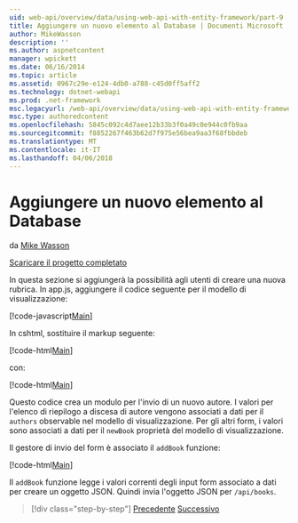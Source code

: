 ```yaml
---
uid: web-api/overview/data/using-web-api-with-entity-framework/part-9
title: Aggiungere un nuovo elemento al Database | Documenti Microsoft
author: MikeWasson
description: ''
ms.author: aspnetcontent
manager: wpickett
ms.date: 06/16/2014
ms.topic: article
ms.assetid: 0967c29e-e124-4db0-a788-c45d0ff5aff2
ms.technology: dotnet-webapi
ms.prod: .net-framework
msc.legacyurl: /web-api/overview/data/using-web-api-with-entity-framework/part-9
msc.type: authoredcontent
ms.openlocfilehash: 5845c092c4d7aee12b33b3f0a49c0e944c0fb9aa
ms.sourcegitcommit: f8852267f463b62d7f975e56bea9aa3f68fbbdeb
ms.translationtype: MT
ms.contentlocale: it-IT
ms.lasthandoff: 04/06/2018
---
```

<a name="add-a-new-item-to-the-database"></a>Aggiungere un nuovo elemento al Database
====================
da [Mike Wasson](https://github.com/MikeWasson)

[Scaricare il progetto completato](https://github.com/MikeWasson/BookService)

In questa sezione si aggiungerà la possibilità agli utenti di creare una nuova rubrica. In app.js, aggiungere il codice seguente per il modello di visualizzazione:

[!code-javascript[Main](part-9/samples/sample1.js)]

In cshtml, sostituire il markup seguente:

[!code-html[Main](part-9/samples/sample2.html)]

con:

[!code-html[Main](part-9/samples/sample3.html)]

Questo codice crea un modulo per l'invio di un nuovo autore. I valori per l'elenco di riepilogo a discesa di autore vengono associati a dati per il `authors` observable nel modello di visualizzazione. Per gli altri form, i valori sono associati a dati per il `newBook` proprietà del modello di visualizzazione.

Il gestore di invio del form è associato il `addBook` funzione:

[!code-html[Main](part-9/samples/sample4.html)]

Il `addBook` funzione legge i valori correnti degli input form associato a dati per creare un oggetto JSON. Quindi invia l'oggetto JSON per `/api/books`.

> [!div class="step-by-step"]
> [Precedente](part-8.md)
> [Successivo](part-10.md)
